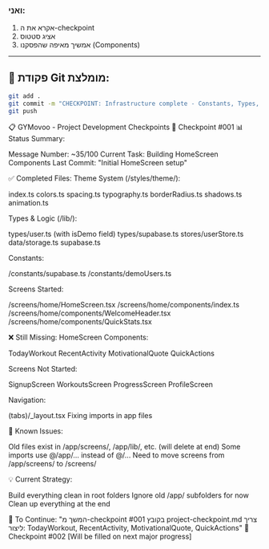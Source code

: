 ### ואני:

1. אקרא את ה-checkpoint
2. אציג סטטוס
3. אמשיך מאיפה שהפסקנו (Components)

---

## 🚀 פקודת Git מומלצת:

```bash
git add .
git commit -m "CHECKPOINT: Infrastructure complete - Constants, Types, Theme, Logic ready"
git push
```

📋 GYMovoo - Project Development Checkpoints
🔄 Checkpoint #001
📊 Status Summary:

Message Number: ~35/100
Current Task: Building HomeScreen Components
Last Commit: "Initial HomeScreen setup"

✅ Completed Files:
Theme System (/styles/theme/):

index.ts
colors.ts
spacing.ts
typography.ts
borderRadius.ts
shadows.ts
animation.ts

Types & Logic (/lib/):

types/user.ts (with isDemo field)
types/supabase.ts
stores/userStore.ts
data/storage.ts
supabase.ts

Constants:

/constants/supabase.ts
/constants/demoUsers.ts

Screens Started:

/screens/home/HomeScreen.tsx
/screens/home/components/index.ts
/screens/home/components/WelcomeHeader.tsx
/screens/home/components/QuickStats.tsx

❌ Still Missing:
HomeScreen Components:

TodayWorkout
RecentActivity
MotivationalQuote
QuickActions

Screens Not Started:

SignupScreen
WorkoutsScreen
ProgressScreen
ProfileScreen

Navigation:

(tabs)/\_layout.tsx
Fixing imports in app files

🔧 Known Issues:

Old files exist in /app/screens/, /app/lib/, etc. (will delete at end)
Some imports use @/app/... instead of @/...
Need to move screens from /app/screens/ to /screens/

💡 Current Strategy:

Build everything clean in root folders
Ignore old /app/ subfolders for now
Clean up everything at the end

🚀 To Continue:
"המשך מ-checkpoint #001 בקובץ project-checkpoint.md
צריך ליצור: TodayWorkout, RecentActivity, MotivationalQuote, QuickActions"
🔄 Checkpoint #002
[Will be filled on next major progress]
